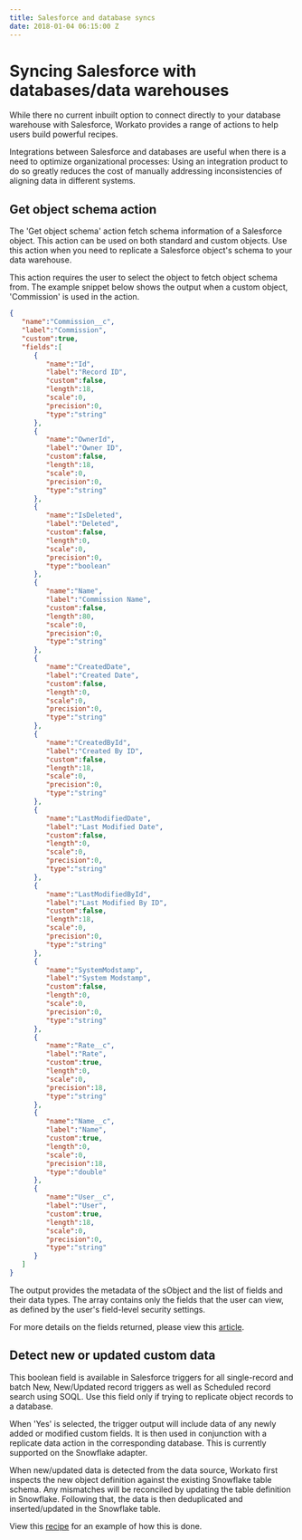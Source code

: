 ```yaml
---
title: Salesforce and database syncs
date: 2018-01-04 06:15:00 Z
---
```


# Syncing Salesforce with databases/data warehouses
While there no current inbuilt option to connect directly to your database warehouse with Salesforce, Workato provides a range of actions to help users build powerful recipes.

Integrations between Salesforce and databases are useful when there is a need to optimize organizational processes: Using an integration product to do so greatly reduces the cost of manually addressing inconsistencies of aligning data in different systems.

## Get object schema action

The 'Get object schema' action fetch schema information of a Salesforce object. This action can be used on both standard and custom objects. Use this action when you need to replicate a Salesforce object's schema to your data warehouse.

This action requires the user to select the object to fetch object schema from. The example snippet below shows the output when a custom object, 'Commission' is used in the action.

```json
{
   "name":"Commission__c",
   "label":"Commission",
   "custom":true,
   "fields":[
      {
         "name":"Id",
         "label":"Record ID",
         "custom":false,
         "length":18,
         "scale":0,
         "precision":0,
         "type":"string"
      },
      {
         "name":"OwnerId",
         "label":"Owner ID",
         "custom":false,
         "length":18,
         "scale":0,
         "precision":0,
         "type":"string"
      },
      {
         "name":"IsDeleted",
         "label":"Deleted",
         "custom":false,
         "length":0,
         "scale":0,
         "precision":0,
         "type":"boolean"
      },
      {
         "name":"Name",
         "label":"Commission Name",
         "custom":false,
         "length":80,
         "scale":0,
         "precision":0,
         "type":"string"
      },
      {
         "name":"CreatedDate",
         "label":"Created Date",
         "custom":false,
         "length":0,
         "scale":0,
         "precision":0,
         "type":"string"
      },
      {
         "name":"CreatedById",
         "label":"Created By ID",
         "custom":false,
         "length":18,
         "scale":0,
         "precision":0,
         "type":"string"
      },
      {
         "name":"LastModifiedDate",
         "label":"Last Modified Date",
         "custom":false,
         "length":0,
         "scale":0,
         "precision":0,
         "type":"string"
      },
      {
         "name":"LastModifiedById",
         "label":"Last Modified By ID",
         "custom":false,
         "length":18,
         "scale":0,
         "precision":0,
         "type":"string"
      },
      {
         "name":"SystemModstamp",
         "label":"System Modstamp",
         "custom":false,
         "length":0,
         "scale":0,
         "precision":0,
         "type":"string"
      },
      {
         "name":"Rate__c",
         "label":"Rate",
         "custom":true,
         "length":0,
         "scale":0,
         "precision":18,
         "type":"string"
      },
      {
         "name":"Name__c",
         "label":"Name",
         "custom":true,
         "length":0,
         "scale":0,
         "precision":18,
         "type":"double"
      },
      {
         "name":"User__c",
         "label":"User",
         "custom":true,
         "length":18,
         "scale":0,
         "precision":0,
         "type":"string"
      }
   ]
}
```
The output provides the metadata of the sObject and the list of fields and their data types. The array contains only the fields that the user can view, as defined by the user's field-level security settings.

For more details on the fields returned, please view this [article](https://developer.salesforce.com/docs/atlas.en-us.api.meta/api/sforce_api_calls_describesobjects_describesobjectresult.htm).

## Detect new or updated custom data

This boolean field is available in Salesforce triggers for all single-record and batch New, New/Updated record triggers as well as Scheduled record search using SOQL. Use this field only if trying to replicate object records to a database.

When 'Yes' is selected, the trigger output will include data of any newly added or modified custom fields. It is then used in conjunction with a replicate data action in the corresponding database. This is currently supported on the Snowflake adapter.

When new/updated data is detected from the data source, Workato first inspects the new object definition against the existing Snowflake table schema. Any mismatches will be reconciled by updating the table definition in Snowflake. Following that, the data is then deduplicated and inserted/updated in the Snowflake table.

View this [recipe](https://www.workato.com/recipes/1169161?st=39eedb) for an example of how this is done.
